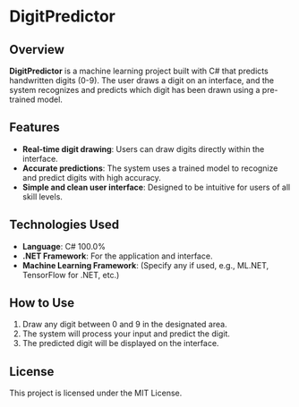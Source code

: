 # DigitPredictor

## Overview

**DigitPredictor** is a machine learning project built with C# that predicts handwritten digits (0-9). The user draws a digit on an interface, and the system recognizes and predicts which digit has been drawn using a pre-trained model.

## Features

- **Real-time digit drawing**: Users can draw digits directly within the interface.
- **Accurate predictions**: The system uses a trained model to recognize and predict digits with high accuracy.
- **Simple and clean user interface**: Designed to be intuitive for users of all skill levels.

## Technologies Used

- **Language**: C# 100.0%
- **.NET Framework**: For the application and interface.
- **Machine Learning Framework**: (Specify any if used, e.g., ML.NET, TensorFlow for .NET, etc.)

 
## How to Use

1. Draw any digit between 0 and 9 in the designated area.
2. The system will process your input and predict the digit.
3. The predicted digit will be displayed on the interface.
 
 

## License

This project is licensed under the MIT License.
